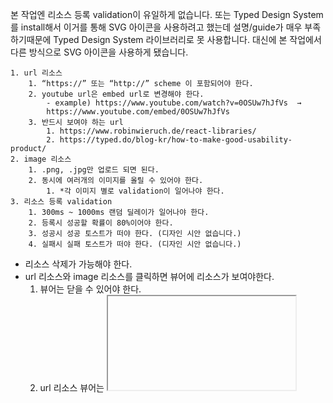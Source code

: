 본 작업엔 리소스 등록 validation이 유일하게 없습니다.
또는 Typed Design System를 install해서 이거를 통해 SVG 아이콘을 사용하려고 했는데 설명/guide가 매우 부족하기때문에 Typed Design System 라이브러리로 못 사용합니다. 대신에 본 작업에서 다른 방식으로 SVG 아이콘을 사용하게 됐습니다.
    
    1. url 리소스
        1. “https://” 또는 “http://” scheme 이 포함되어야 한다.
        2. youtube url은 embed url로 변경해야 한다.
            - example) https://www.youtube.com/watch?v=0OSUw7hJfVs  → 
            https://www.youtube.com/embed/0OSUw7hJfVs
        3. 반드시 보여야 하는 url
            1. https://www.robinwieruch.de/react-libraries/
            2. https://typed.do/blog-kr/how-to-make-good-usability-product/
    2. image 리소스
        1. .png, .jpg만 업로드 되면 된다.
        2. 동시에 여러개의 이미지를 올릴 수 있어야 한다.
            1. *각 이미지 별로 validation이 일어나야 한다.
    3. 리소스 등록 validation
        1. 300ms ~ 1000ms 랜덤 딜레이가 일어나야 한다.
        2. 등록시 성공할 확률이 80%이어야 한다.
        3. 성공시 성공 토스트가 떠야 한다. (디자인 시안 없습니다.)
        4. 실패시 실패 토스트가 떠야 한다. (디자인 시안 없습니다.)
- 리소스 삭제가 가능해야 한다.
- url 리소스와 image 리소스를 클릭하면 뷰어에 리소스가 보여야한다.
    1. 뷰어는 닫을 수 있어야 한다.
    2. url 리소스 뷰어는 <iframe> 태그를 활용한다.
- 리소스 이름 변경이 가능해야 한다.
    - url 리소스의 경우 이름 변경 후에도 등록시의 url이 뷰어에 나타나야 합니다.


